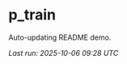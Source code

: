 # p_train

Auto-updating README demo.

<!--START_SECTION:status-->
_Last run: 2025-10-06 09:28 UTC_
<!--END_SECTION:status-->





























































































































































































































































































































































































































































































































































































































































































































































































































































































































































































































